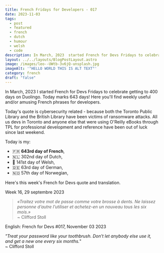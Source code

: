 ```yaml
---
title: French Fridays for Developers - 017
date: 2023-11-03
tags:
  - post
  - featured
  - french
  - dutch
  - humour
  - welsh
  - code
description: In March, 2023  started French for Devs Fridays to celebrate getting to 400 days on Duolingo. Here you'll find weekly useful and/or amusing French phrases for developers.  « Traitez votre mot de passe comme votre brosse à dents. Ne laissez personne d’autre l’utiliser et achetez-en un nouveau tous les six mois. » ~ Clifford Stoll.  Read the full post for the translation.
layout: ../../layouts/BlogPostLayout.astro
image: /images/leo--UWtb-3v6jQ-unsplash.jpg
imageAlt: '"HELLO WORLD THIS IS ALT TEXT"'
category: french
draft: "false"
---
```

In March, 2023 I started French for Devs Fridays to celebrate getting to 400 days on Duolingo. Today marks 643 days! Here you'll find weekly useful and/or amusing French phrases for developers. 

Today's quote is cybersecurity related - because both the Toronto Public Library and the British Library have been victims of ransomware attacks. All us devs in Toronto and anyone else that were using O'Reilly eBooks through TPL for professional development and reference have been out of luck since last weekend.

Today is my:
- 🇫🇷 **643rd day of French**, 
- 🇳🇱 302nd day of Dutch, 
- 🏴󠁧󠁢󠁷󠁬󠁳󠁿 141st day of Welsh, 
- 🇩🇪 63rd day of German,
- 🇳🇴 57th day of Norwegian,

Here's this week's French for Devs quote and translation. 

Week 16, 29 septembre 2023

>*«Traitez votre mot de passe comme votre brosse à dents. Ne laissez personne d’autre l’utiliser et achetez-en un nouveau tous les six mois.»* <br>
>~ Clifford Stoll

English:  French for Devs #017, November 03 2023

*"Treat your password like your toothbrush. Don’t let anybody else use it, and get a new one every six months.*"<br>
~ Clifford Stoll 

